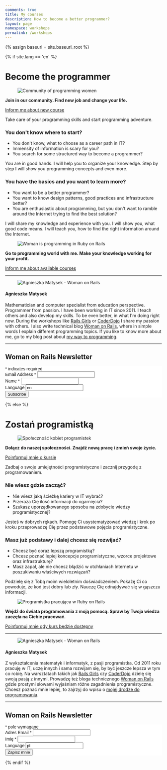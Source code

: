 ```yaml
---
comments: true
title: My courses
description: How to become a better programmer?
layout: page
namespace: workshops
permalink: /workshops
---
```

<!-- Page deprecated! -->
{% assign baseurl = site.baseurl_root %}

{% if site.lang == 'en' %}
# Become the programmer

<figure>
  <img src="/images/workshops/programming-community.jpg" alt="Community of programming women">
</figure>

**Join in our community. Find new job and change your life.**

<a href="{{ site.baseurl }}/workshops#woman-on-rails-newsletter" class='btn btn-danger btn-large'>Inform me about new course</a>

Take care of your programming skills and start programming adventure.

### You don't know where to start?

- You don't know, what to choose as a career path in IT?
- Immensity of information is scary for you?
- You search for some structured way to become a programmer?

You are in good hands. I will help you to organize your knowledge. Step by step I will show you programming concepts and even more.

### You have the basics and you want to learn more?

- You want to be a better programmer?
- You want to know design patterns, good practices and infrastructure better?
- You are enthusiastic about programming, but you don't want to ramble around the Internet trying to find the best solution?

I will share my knowledge and experience with you. I will show you, what good code means. I will teach you, how to find the right information around the Internet.

<figure>
  <img src="/images/workshops/programming-woman.jpg" alt="Woman is programming in Ruby on Rails">
</figure>

**Go to programming world with me. Make your knowledge working for your profit.**

<a href="{{ site.baseurl }}/workshops#woman-on-rails-newsletter" class='btn btn-danger btn-large'>Inform me about available courses</a>

<hr>

<div class="row">
  <div class="col-md-6">
    <figure>
      <img src="/images/workshops/agnieszka_matysek.jpg" alt="Agnieszka Matysek - Woman on Rails">
    </figure>
  </div>
  <div class="col-md-6">
    <h4>Agnieszka Matysek</h4>
    Mathematician and computer specialist from education perspective. Programmer from passion. I have been working in IT since 2011. I teach others and also develop my skills. To be even better, in what I'm doing right now. During the workshops like <a href="tags/#Rails%20Girls" title='Rails Girls workshops'>Rails Girls</a> or <a href="/tags/#CoderDojo" title="Programming classes CoderDojo">CoderDojo</a> I share my passion with others. I also write technical blog <a href="/" title="Programming from woman perspective">Woman on Rails</a>, where in simple words I explain different programming topics. If you like to know more about me, go to my blog post about <a href="/about" title="How do I became a programmer?"> my way to programming</a>.
  </div>
</div>

<hr>

## Woman on Rails Newsletter

<!-- Begin Mailchimp Signup Form -->
<link href="//cdn-images.mailchimp.com/embedcode/classic-10_7.css" rel="stylesheet" type="text/css">
<style type="text/css">
  #mc_embed_signup{background:#fff; clear:left; font:14px Helvetica,Arial,sans-serif; }
  /* Add your own Mailchimp form style overrides in your site stylesheet or in this style block.
     We recommend moving this block and the preceding CSS link to the HEAD of your HTML file. */
</style>
<div id="mc_embed_signup">
  <form action="https://fractalsoft.us20.list-manage.com/subscribe/post?u=b7935bc63c2520b094af8be85&amp;id=c0c46de385" method="post" id="mc-embedded-subscribe-form" name="mc-embedded-subscribe-form" class="validate" target="_blank" novalidate>
    <div id="mc_embed_signup_scroll">
      <div class="indicates-required">
        <span class="asterisk">*</span> indicates required
      </div>
      <div class="mc-field-group">
        <label for="mce-EMAIL">
          Email Address  <span class="asterisk">*</span>
        </label>
        <input type="email" value="" name="EMAIL" class="required email" id="mce-EMAIL">
      </div>
      <div class="mc-field-group">
        <label for="mce-FNAME">Name <span class="asterisk">*</span></label>
        <input type="text" value="" name="FNAME" class="required" id="mce-FNAME">
      </div>
      <div class="mc-field-group hidden">
        <label for="mce-LANG">Language </label>
        <input type="text" value="en" name="LANG" class="" id="mce-LANG">
      </div>
      <div id="mce-responses" class="clear">
        <div class="response" id="mce-error-response" style="display:none"></div>
        <div class="response" id="mce-success-response" style="display:none"></div>
      </div>    <!-- real people should not fill this in and expect good things - do not remove this or risk form bot signups-->
      <div style="position: absolute; left: -5000px;" aria-hidden="true">
        <input type="text" name="b_b7935bc63c2520b094af8be85_c0c46de385" tabindex="-1" value="">
      </div>
      <div class="clear">
        <input type="submit" value="Subscribe" name="subscribe" id="mc-embedded-subscribe" class="button">
      </div>
    </div>
  </form>
</div>
<script type='text/javascript' src='//s3.amazonaws.com/downloads.mailchimp.com/js/mc-validate.js'></script><script type='text/javascript'>(function($) {window.fnames = new Array(); window.ftypes = new Array();fnames[0]='EMAIL';ftypes[0]='email';fnames[1]='FNAME';ftypes[1]='text';fnames[2]='LNAME';ftypes[2]='text';fnames[3]='ADDRESS';ftypes[3]='address';fnames[4]='PHONE';ftypes[4]='phone';fnames[5]='BIRTHDAY';ftypes[5]='birthday';fnames[6]='LANG';ftypes[6]='text';}(jQuery));var $mcj = jQuery.noConflict(true);</script>
<!--End mc_embed_signup-->

{% else %}

# Zostań programistką

<figure>
  <img src="/images/workshops/programming-community.jpg" alt="Społeczność kobiet programistek">
</figure>

**Dołącz do naszej społeczności. Znajdź nową pracę i zmień swoje życie.**

<a href="{{ site.baseurl }}/workshops#woman-on-rails-newsletter" class='btn btn-danger btn-large'>Poinformuj mnie o kursie</a>

Zadbaj o swoje umiejętności programistyczne i zacznij przygodę z programowaniem.

### Nie wiesz gdzie zacząć?

- Nie wiesz jaką ścieżkę kariery w IT wybrać?
- Przeraża Cię ilość informacji do ogarnięcia?
- Szukasz uporządkowanego sposobu na zdobycie wiedzy programistycznej?

Jesteś w dobrych rękach. Pomogę Ci usystematyzować wiedzę i krok po kroku przeprowadzę Cię przez podstawowe pojęcia programistyczne.

### Masz już podstawy i dalej chcesz się rozwijać?

- Chcesz być coraz lepszą programistką?
- Chcesz poznać lepiej koncepcje programistyczne, wzorce projektowe oraz infrastrukturę?
- Masz zapał, ale nie chcesz błądzić w otchłaniach Internetu w poszukiwaniu właściwych rozwiązań?

Podzielę się z Tobą moim wieloletnim doświadczeniem. Pokażę Ci co powoduje, że kod jest dobry lub zły. Nauczę Cię odnajdywać się w gąszczu informacji.

<figure>
  <img src="/images/workshops/programming-woman.jpg" alt="Programistka pracująca w Ruby on Rails">
</figure>

**Wejdź do świata programowania z moją pomocą. Spraw by Twoja wiedza zaczęła na Ciebie pracować.**

<a href="{{ site.baseurl }}/workshops#woman-on-rails-newsletter" class='btn btn-danger btn-large'>Poinformuj mnie gdy kurs będzie dostępny</a>

<hr>

<div class="row">
  <div class="col-md-6">
    <figure>
      <img src="/images/workshops/agnieszka_matysek.jpg" alt="Agnieszka Matysek - Woman on Rails">
    </figure>
  </div>
  <div class="col-md-6">
    <h4>Agnieszka Matysek</h4>
    Z wykształcenia matematyk i informatyk, z pasji programistka. Od 2011 roku pracuję w IT, uczę innych i sama rozwijam się, by być jeszcze lepsza w tym co robię. Na warsztatach takich jak <a href="tags/#Rails%20Girls" title='Warsztaty Rails Girls'>Rails Girls</a> czy <a href="/tags/#CoderDojo" title="Zajęcia z programowania CoderDojo">CoderDojo</a> dzielę się swoją pasją z innymi. Prowadzę też bloga technicznego <a href="/pl/about" title="Programowanie z kobiecej perspektywy">Woman on Rails</a> gdzie prostymi słowami wyjaśniam różne zagadnienia programistyczne. Chcesz poznać mnie lepiej, to zajrzyj do wpisu o <a href="/pl/about" title="Jak zostałam programistką?">mojej drodze do programowania</a>.
  </div>
</div>

<hr>

## Woman on Rails Newsletter

<!-- Begin Mailchimp Signup Form -->
<link href="//cdn-images.mailchimp.com/embedcode/classic-10_7.css" rel="stylesheet" type="text/css">
<style type="text/css">
  #mc_embed_signup{background:#fff; clear:left; font:14px Helvetica,Arial,sans-serif; }
  /* Add your own Mailchimp form style overrides in your site stylesheet or in this style block.
     We recommend moving this block and the preceding CSS link to the HEAD of your HTML file. */
</style>
<div id="mc_embed_signup">
  <form action="https://fractalsoft.us20.list-manage.com/subscribe/post?u=b7935bc63c2520b094af8be85&amp;id=c0c46de385" method="post" id="mc-embedded-subscribe-form" name="mc-embedded-subscribe-form" class="validate" target="_blank" novalidate>
    <div id="mc_embed_signup_scroll">
      <div class="indicates-required">
        <span class="asterisk">*</span> pole wymagane
      </div>
      <div class="mc-field-group">
        <label for="mce-EMAIL">
          Adres Email  <span class="asterisk">*</span>
        </label>
        <input type="email" value="" name="EMAIL" class="required email" id="mce-EMAIL">
      </div>
      <div class="mc-field-group">
        <label for="mce-FNAME">Imię <span class="asterisk">*</span></label>
        <input type="text" value="" name="FNAME" class="required" id="mce-FNAME">
      </div>
      <div class="mc-field-group hidden">
        <label for="mce-LANG">Language </label>
        <input type="text" value="pl" name="LANG" class="" id="mce-LANG">
      </div>
      <div id="mce-responses" class="clear">
        <div class="response" id="mce-error-response" style="display:none"></div>
        <div class="response" id="mce-success-response" style="display:none"></div>
      </div>    <!-- real people should not fill this in and expect good things - do not remove this or risk form bot signups-->
      <div style="position: absolute; left: -5000px;" aria-hidden="true">
        <input type="text" name="b_b7935bc63c2520b094af8be85_c0c46de385" tabindex="-1" value="">
      </div>
      <div class="clear">
        <input type="submit" value="Zapisz mnie" name="subscribe" id="mc-embedded-subscribe" class="button">
      </div>
    </div>
  </form>
</div>
<script type='text/javascript' src='//s3.amazonaws.com/downloads.mailchimp.com/js/mc-validate.js'></script><script type='text/javascript'>(function($) {window.fnames = new Array(); window.ftypes = new Array();fnames[0]='EMAIL';ftypes[0]='email';fnames[1]='FNAME';ftypes[1]='text';fnames[2]='LNAME';ftypes[2]='text';fnames[3]='ADDRESS';ftypes[3]='address';fnames[4]='PHONE';ftypes[4]='phone';fnames[5]='BIRTHDAY';ftypes[5]='birthday';fnames[6]='LANG';ftypes[6]='text';}(jQuery));var $mcj = jQuery.noConflict(true);</script>
<!--End mc_embed_signup-->
{% endif %}
